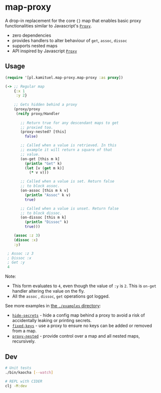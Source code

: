 # map-proxy

A drop-in replacement for the core `{}` map that enables basic proxy functionalities similar to
Javascript's [`Proxy`](https://developer.mozilla.org/en-US/docs/Web/JavaScript/Reference/Global_Objects/Proxy).

- zero dependencies
- provides handlers to alter behaviour of `get`, `assoc`, `dissoc`
- supports nested maps
- API inspired by Javascript [`Proxy`](https://developer.mozilla.org/en-US/docs/Web/JavaScript/Reference/Global_Objects/Proxy)

## Usage

```clojure
(require '[pl.kamituel.map-proxy.map-proxy :as proxy])

(-> ;; Regular map
    {:x 1
     :y 2}
 
    ;; Gets hidden behind a proxy
    (proxy/proxy
     (reify proxy/Handler
       
       ;; Return true for any descendant maps to get
       ;; proxied too.
       (proxy-nested? [this]
         false)

       ;; Called when a value is retrieved. In this
       ;; example it will return a square of that
       ;; value.
       (on-get [this m k]
         (println "Get" k)
         (let [v (get m k)]
           (* v v)))

       ;; Called when a value is set. Return false
       ;; to block assoc.
       (on-assoc [this m k v]
         (println "Assoc" k v)
         true)

       ;; Called when a value is unset. Return false
       ;; to block dissoc.
       (on-dissoc [this m k]
         (println "Dissoc" k)
         true)))

    (assoc :z 3)
    (dissoc :x)
    :y)

 ; Assoc :z 3
 ; Dissoc :x
 ; Get :y
 4
```

Note:

- This form evaluates to `4`, even though the value of `:y` is `2`. This is `on-get` handler
  altering the value on the fly.
- All the `assoc` , `dissoc`, `get` operations got logged.

See more examples in [the `./examples` directory](./examples):

- [`hide-secrets`](./examples/pl/kamituel/map_proxy/examples/hide_secrets.clj) - 
  hide a config map behind a proxy to avoid a risk of accidentally leaking
  or printing secrets.
- [`fixed-keys`](./examples/pl/kamituel/map_proxy/examples/fixed_keys.clj) -
  use a proxy to ensure no keys can be added or removed from a map.
- [`proxy-nested`](./examples/pl/kamituel/map_proxy/examples/proxy-nested.clj) - 
  provide control over a map and all nested maps, recursively.

## Dev

```bash
# Unit tests
./bin/kaocha [--watch]

# REPL with CIDER
clj -M:dev
```